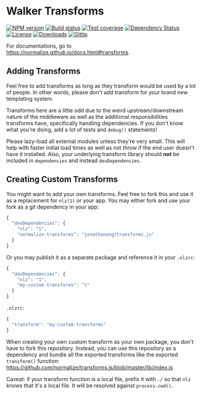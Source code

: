 # Walker Transforms

[![NPM version][npm-image]][npm-url]
[![Build status][travis-image]][travis-url]
[![Test coverage][coveralls-image]][coveralls-url]
[![Dependency Status][david-image]][david-url]
[![License][license-image]][license-url]
[![Downloads][downloads-image]][downloads-url]
[![Gittip][gittip-image]][gittip-url]

For documentations, go to https://normalize.github.io/docs.html#transforms.

## Adding Transforms

Feel free to add transforms as long as they transform would be used
by a lot of people. In other words, please don't add transform for your
brand new templating system.

Transforms here are a little odd due to the weird upstream/downstream
nature of the middleware as well as the additional responsibilities
transforms have, specifically handling dependencies.
If you don't know what you're doing, add a lot of tests and `debug()` statements!

Please lazy-load all external modules unless they're very small.
This will help with faster initial load times as well as not throw
if the end user doesn't have it installed. Also, your underlying
transform library should __not__ be included in `dependencies`
and instead `devDependencies`.

## Creating Custom Transforms

You might want to add your own transforms.
Feel free to fork this and use it as a replacement for `nlz(1)` or your app.
You may either fork and use your fork as a git dependency in your app:

```js
{
  "devDependencies": {
    "nlz": "1",
    "normalize-transforms": "jonathanong/transforms.js"
  }
}
```

Or you may publish it as a separate package and reference it in your `.nlzrc`:

```js
{
  "devDependencies": {
    "nlz": "1",
    "my-custom-transforms": "1"
  }
}
```

`.nlzrc`:

```js
{
  "transform": "my-custom-transforms"
}
```

When creating your own custom transform as your own package,
you don't have to fork this repository.
Instead, you can use this repository as a dependency
and bundle all the exported transforms like the exported `transform()` function: https://github.com/normalize/transforms.js/blob/master/lib/index.js

Caveat: if your transform function is a local file, prefix it with `./` so that
`nlz` knows that it's a local file. It will be resolved against `process.cwd()`.

[npm-image]: https://img.shields.io/npm/v/normalize-transforms.svg?style=flat-square
[npm-url]: https://npmjs.org/package/normalize-transforms
[github-tag]: http://img.shields.io/github/tag/normalize/transforms.js.svg?style=flat-square
[github-url]: https://github.com/normalize/transforms.js/tags
[travis-image]: https://img.shields.io/travis/normalize/transforms.js.svg?style=flat-square
[travis-url]: https://travis-ci.org/normalize/transforms.js
[coveralls-image]: https://img.shields.io/coveralls/normalize/transforms.js.svg?style=flat-square
[coveralls-url]: https://coveralls.io/r/normalize/transforms.js?branch=master
[david-image]: http://img.shields.io/david/normalize/transforms.js.svg?style=flat-square
[david-url]: https://david-dm.org/normalize/transforms.js
[license-image]: http://img.shields.io/npm/l/normalize-transforms.svg?style=flat-square
[license-url]: LICENSE.md
[downloads-image]: http://img.shields.io/npm/dm/normalize-transforms.svg?style=flat-square
[downloads-url]: https://npmjs.org/package/normalize-transforms
[gittip-image]: https://img.shields.io/gittip/jonathanong.svg?style=flat-square
[gittip-url]: https://www.gittip.com/jonathanong/
